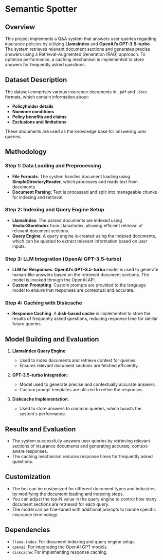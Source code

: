 # Semantic Spotter
## Overview
This project implements a Q&A system that answers user queries regarding insurance policies by utilizing **LlamaIndex** and **OpenAI’s GPT-3.5-turbo**. The system retrieves relevant document sections and generates precise answers using a Retrieval-Augmented Generation (RAG) approach. To optimize performance, a caching mechanism is implemented to store answers for frequently asked questions.

## Dataset Description
The dataset comprises various insurance documents in `.pdf` and `.docx` formats, which contain information about:
- **Policyholder details**
- **Nominee conditions**
- **Policy benefits and claims**
- **Exclusions and limitations**

These documents are used as the knowledge base for answering user queries.

## Methodology

### Step 1: Data Loading and Preprocessing
- **File Formats**: The system handles document loading using **SimpleDirectoryReader**, which processes and reads text from documents.
- **Document Parsing**: Text is processed and split into manageable chunks for indexing and retrieval.
  
### Step 2: Indexing and Query Engine Setup
- **LlamaIndex**: The parsed documents are indexed using **VectorStoreIndex** from LlamaIndex, allowing efficient retrieval of relevant document sections.
- **Query Engine**: A query engine is created using the indexed documents, which can be queried to extract relevant information based on user inputs.

### Step 3: LLM Integration (OpenAI GPT-3.5-turbo)
- **LLM for Responses**: **OpenAI’s GPT-3.5-turbo** model is used to generate human-like answers based on the retrieved document sections. The model is invoked through the OpenAI API.
- **Custom Prompting**: Custom prompts are provided to the language model to ensure that responses are contextual and accurate.
  
### Step 4: Caching with Diskcache
- **Response Caching**: A **disk-based cache** is implemented to store the results of frequently asked questions, reducing response time for similar future queries.

## Model Building and Evaluation

1. **LlamaIndex Query Engine**:
   - Used to index documents and retrieve context for queries.
   - Ensures relevant document sections are fetched efficiently.

2. **GPT-3.5-turbo Integration**:
   - Model used to generate precise and contextually accurate answers.
   - Custom prompt templates are utilized to refine the responses.

3. **Diskcache Implementation**:
   - Used to store answers to common queries, which boosts the system's performance.

## Results and Evaluation

- The system successfully answers user queries by retrieving relevant sections of insurance documents and generating accurate, context-aware responses.
- The caching mechanism reduces response times for frequently asked questions.

## Customization
- The bot can be customized for different document types and industries by modifying the document loading and indexing steps.
- You can adjust the top-N value in the query engine to control how many document sections are retrieved for each query.
- The model can be fine-tuned with additional prompts to handle specific insurance terminology.

## Dependencies
- `llama-index`: For document indexing and query engine setup.
- `openai`: For integrating the OpenAI GPT models.
- `diskcache`: For implementing response caching.


